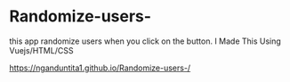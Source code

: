 # Randomize-users-

this app randomize users when you click on the button.
I Made This Using Vuejs/HTML/CSS

https://nganduntita1.github.io/Randomize-users-/

